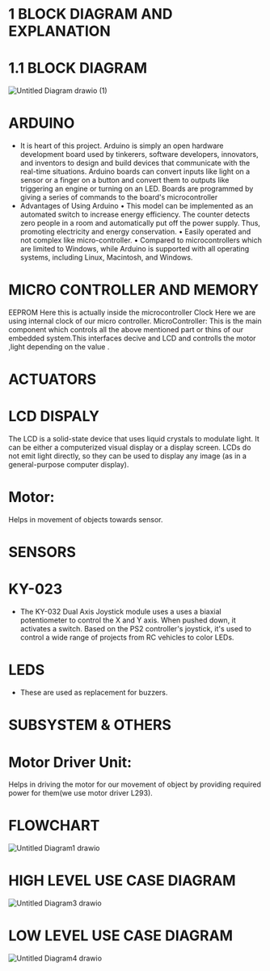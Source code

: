 # 1 BLOCK DIAGRAM AND EXPLANATION 
# 1.1 BLOCK DIAGRAM
![Untitled Diagram drawio (1)](https://user-images.githubusercontent.com/46949062/157125453-1cbbaa33-7693-41b3-afd9-f1483b83aefa.png)

# ARDUINO
* It is heart of this project.
Arduino is simply an open hardware development board used by tinkerers, software
developers, innovators, and inventors to design and build devices that communicate with the
real-time situations.
Arduino boards can convert inputs like light on a sensor or a finger on a button and convert
them to outputs like triggering an engine or turning on an LED. Boards are programmed by
giving a series of commands to the board's microcontroller 
* Advantages of Using Arduino
• This model can be implemented as an automated switch to increase energy efficiency. The
counter detects zero people in a room and automatically put off the power supply. Thus,
promoting electricity and energy conservation.
• Easily operated and not complex like micro-controller.
• Compared to microcontrollers which are limited to Windows, while Arduino is supported
with all operating systems, including Linux, Macintosh, and Windows.
# MICRO CONTROLLER AND MEMORY
EEPROM
Here this is actually inside the microcontroller
Clock
Here we are using internal clock of our micro controller.
MicroController:
This is the main component which controls all the above mentioned part or thins of our embedded system.This interfaces decive and LCD and controlls the motor ,light  depending on the value .
# ACTUATORS 
# LCD DISPALY
The LCD is a solid-state device that uses liquid crystals to modulate light. It can be either a
computerized visual display or a display screen. LCDs do not emit light directly, so they can
be used to display any image (as in a general-purpose computer display).
# Motor:
Helps in movement of objects towards sensor.
# SENSORS
# KY-023 
* The KY-032 Dual Axis Joystick module uses a uses a biaxial potentiometer to control the X and Y axis. When pushed down, it activates a switch. Based on the PS2 controller's joystick, it's used to control a wide range of projects from RC vehicles to color LEDs.
# LEDS
* These are used as replacement for buzzers.
# SUBSYSTEM & OTHERS
# Motor Driver Unit:
Helps in driving the motor for our movement of object by providing required power for them(we use motor driver L293).
# FLOWCHART
![Untitled Diagram1 drawio](https://user-images.githubusercontent.com/46949062/155834707-79c976ce-5401-4ecb-8c7f-b3fedef1f27f.png)
# HIGH LEVEL USE CASE DIAGRAM
![Untitled Diagram3 drawio](https://user-images.githubusercontent.com/46949062/155835169-39f386f7-a5a9-4217-852b-fa01eff543f3.png)
# LOW LEVEL USE CASE DIAGRAM
![Untitled Diagram4 drawio](https://user-images.githubusercontent.com/46949062/155836195-35e158fe-26be-4d4c-ae19-e5d1d7051f9b.png)


